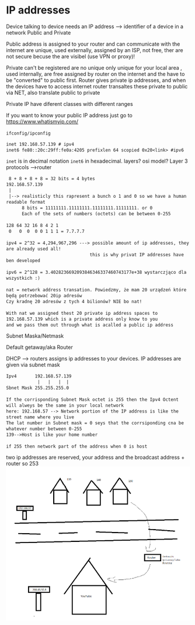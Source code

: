 # IP addresses
Device talking to device needs an IP address --> identifier of a device in a network
Public and Private


Public address is assigned to your router and can communicate with the internet
are unique, used externally, assigned by an ISP, not free, ther are not secure becuse the are visibel (use VPN or proxy)!


Private can't be registered are no unique only unique for your local area , used internally, are free assigned by router on the internet and the have to be "converted" to public first.
Router gives private ip addresses, and when the devices have to access internet router transaltes these private to public
via NET, also translate public to private

Private IP have diferent classes with different ranges

If you want to know your public IP address just go to https://www.whatismyip.com/

`ifconfig/ipconfig`

````
inet 192.168.57.139 # ipv4
inet6 fe80::20c:29ff:fe0a:4205 prefixlen 64 scopied 0x20<link> #ipv6
````
`inet` is in decimal notation `inet6` in hexadecimal.
layers? osi model? Layer 3 protocols -->router

````
 8 + 8 + 8 + 8 = 32 bits = 4 bytes
192.168.57.139
 |
 |--> realisticly this rapresent a bunch o 1 and 0 so we have a human readable format  
      8 bits = 11111111.11111111.11111111.11111111. or 0
      Each of the sets of numbers (octets) can be between 0-255

128 64 32 16 8 4 2 1
 0   0  0  0 0 1 1 1 = 7.7.7.7
 
ipv4 = 2^32 = 4,294,967,296 ---> possible amount of ip addresses, they are already used all!
                                this is why privat IP addresses have ben developed
 
ipv6 = 2^128 = 3.4028236692093846346337460743177e+38 wystarczjąco dla wszystkich :)

nat = network address transation. Powiedzmy, że mam 20 urządzeń które będą potrzebować 20ip adresów
Czy kradnę 20 adresów z tych 4 bilionów? NIE bo nat!

With nat we assigned thest 20 private ip address spaces to 192.168.57.139 which is a private address only know to you  
and we pass them out through what is acalled a public ip address
````

Subnet Maska/Netmask

Default getaway/aka Router

DHCP --> routers assigns ip addresses to your devices.
IP addresses are given via subnet mask

```
Ipv4       192.168.57.139
            |   |   |  |
Sbnet Mask 255.255.255.0

If the corrisponding Subnet Mask octet is 255 then the Ipv4 Octent will alweys be the same in your local network
here: 192.168.57 --> Network portion of the IP address is like the street name where you live
The lat number in Subnet mask = 0 seys that the corrsiponding cna be whatever number between 0-255  
139-->Host is like your home number

if 255 then network part of the address when 0 is host
```
two ip addresses are reserved, your address and the broadcast address + router so 253
![img_1.png](img_1.png)

